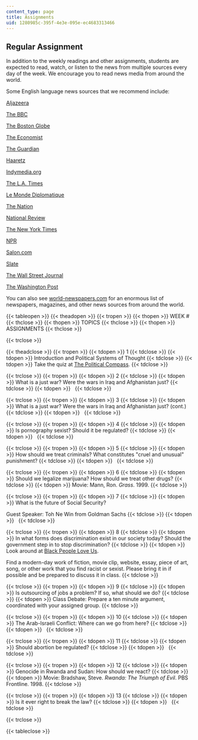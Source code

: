 ```yaml
---
content_type: page
title: Assignments
uid: 1280985c-395f-4e3e-095e-ec4683313466
---
```


Regular Assignment
------------------

In addition to the weekly readings and other assignments, students are expected to read, watch, or listen to the news from multiple sources every day of the week. We encourage you to read news media from around the world.

Some English language news sources that we recommend include:

[Aljazeera](http://english.aljazeera.net/HomePage)

[The BBC](http://news.bbc.co.uk/)

[The Boston Globe](http://www.boston.com/news/globe/)

[The Economist](http://economist.com/index.html)

[The Guardian](http://www.guardian.co.uk/)

[Haaretz](http://www.haaretz.com/)

[Indymedia.org](https://indymedia.org/)

[The L.A. Times](http://www.latimes.com/)

[Le Monde Diplomatique](http://mondediplo.com/)

[The Nation](http://www.thenation.com/)

[National Review](http://www.nationalreview.com/)

[The New York Times](http://www.nytimes.com/)

[NPR](http://www.npr.org/)

[Salon.com](http://salon.com/)

[Slate](http://www.slate.com/)

[The Wall Street Journal](http://online.wsj.com/public/us)

[The Washington Post](http://www.washingtonpost.com/)

You can also see [world-newspapers.com](http://www.world-newspapers.com/) for an enormous list of newspapers, magazines, and other news sources from around the world.

{{< tableopen >}}
{{< theadopen >}}
{{< tropen >}}
{{< thopen >}}
WEEK #
{{< thclose >}}
{{< thopen >}}
TOPICS
{{< thclose >}}
{{< thopen >}}
ASSIGNMENTS
{{< thclose >}}

{{< trclose >}}

{{< theadclose >}}
{{< tropen >}}
{{< tdopen >}}
1
{{< tdclose >}}
{{< tdopen >}}
Introduction and Political Systems of Thought
{{< tdclose >}}
{{< tdopen >}}
Take the quiz at [The Political Compass](http://www.politicalcompass.org/).
{{< tdclose >}}

{{< trclose >}}
{{< tropen >}}
{{< tdopen >}}
2
{{< tdclose >}}
{{< tdopen >}}
What is a just war? Were the wars in Iraq and Afghanistan just?
{{< tdclose >}}
{{< tdopen >}}
 
{{< tdclose >}}

{{< trclose >}}
{{< tropen >}}
{{< tdopen >}}
3
{{< tdclose >}}
{{< tdopen >}}
What is a just war? Were the wars in Iraq and Afghanistan just? (cont.)
{{< tdclose >}}
{{< tdopen >}}
 
{{< tdclose >}}

{{< trclose >}}
{{< tropen >}}
{{< tdopen >}}
4
{{< tdclose >}}
{{< tdopen >}}
Is pornography sexist? Should it be regulated?
{{< tdclose >}}
{{< tdopen >}}
 
{{< tdclose >}}

{{< trclose >}}
{{< tropen >}}
{{< tdopen >}}
5
{{< tdclose >}}
{{< tdopen >}}
How should we treat criminals? What constitutes "cruel and unusual" punishment?
{{< tdclose >}}
{{< tdopen >}}
 
{{< tdclose >}}

{{< trclose >}}
{{< tropen >}}
{{< tdopen >}}
6
{{< tdclose >}}
{{< tdopen >}}
Should we legalize marijuana? How should we treat other drugs?
{{< tdclose >}}
{{< tdopen >}}
Movie: Mann, Ron. _Grass_. 1999.
{{< tdclose >}}

{{< trclose >}}
{{< tropen >}}
{{< tdopen >}}
7
{{< tdclose >}}
{{< tdopen >}}
What is the future of Social Security?  
  
Guest Speaker: Toh Ne Win from Goldman Sachs
{{< tdclose >}}
{{< tdopen >}}
 
{{< tdclose >}}

{{< trclose >}}
{{< tropen >}}
{{< tdopen >}}
8
{{< tdclose >}}
{{< tdopen >}}
In what forms does discrimination exist in our society today? Should the government step in to stop discrimination?
{{< tdclose >}}
{{< tdopen >}}
Look around at [Black People Love Us](http://www.blackpeopleloveus.com/).  
  
Find a modern-day work of fiction, movie clip, website, essay, piece of art, song, or other work that you find racist or sexist. Please bring it in if possible and be prepared to discuss it in class.
{{< tdclose >}}

{{< trclose >}}
{{< tropen >}}
{{< tdopen >}}
9
{{< tdclose >}}
{{< tdopen >}}
Is outsourcing of jobs a problem? If so, what should we do?
{{< tdclose >}}
{{< tdopen >}}
Class Debate: Prepare a ten minute argument, coordinated with your assigned group.
{{< tdclose >}}

{{< trclose >}}
{{< tropen >}}
{{< tdopen >}}
10
{{< tdclose >}}
{{< tdopen >}}
The Arab-Israeli Conflict: Where can we go from here?
{{< tdclose >}}
{{< tdopen >}}
 
{{< tdclose >}}

{{< trclose >}}
{{< tropen >}}
{{< tdopen >}}
11
{{< tdclose >}}
{{< tdopen >}}
Should abortion be regulated?
{{< tdclose >}}
{{< tdopen >}}
 
{{< tdclose >}}

{{< trclose >}}
{{< tropen >}}
{{< tdopen >}}
12
{{< tdclose >}}
{{< tdopen >}}
Genocide in Rwanda and Sudan: How should we react?
{{< tdclose >}}
{{< tdopen >}}
Movie: Bradshaw, Steve. _Rwanda: The Triumph of Evil_. PBS Frontline. 1998.
{{< tdclose >}}

{{< trclose >}}
{{< tropen >}}
{{< tdopen >}}
13
{{< tdclose >}}
{{< tdopen >}}
Is it ever right to break the law?
{{< tdclose >}}
{{< tdopen >}}
 
{{< tdclose >}}

{{< trclose >}}

{{< tableclose >}}